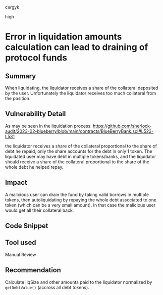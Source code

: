 cergyk

high

# Error in liquidation amounts calculation can lead to draining of protocol funds

## Summary
When liquidating, the liquidator receives a share of the collateral deposited by the user. Unfortunately the liquidator receives too much collateral from the position.

## Vulnerability Detail
As may be seen in the liquidation process:
https://github.com/sherlock-audit/2023-02-blueberry/blob/main/contracts/BlueBerryBank.sol#L523-L531

the liquidator receives a share of the collateral proportional to the share of debt he repaid, only the share accounts for the debt in only 1 token. The liquidated user may have debt in multiple tokens/banks, and the liquidator should receive a share of the collateral proportional to the share of the whole debt he helped repay. 

## Impact
A malicious user can drain the fund by taking valid borrows in multiple tokens, then autoliquidating by repaying the whole debt associated to one token (which can be a very small amount). In that case the malicious user would get all their collateral back.

## Code Snippet

## Tool used

Manual Review

## Recommendation
Calculate liqSize and other amounts paid to the liquidator normalized by `getDebtValue()` (accross all debt tokens).